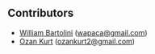 ## Contributors

- [William Bartolini](https://www.github.com/Wapaca "William Bartolini") (<wapaca@gmail.com>)
- [Ozan Kurt](https://www.github.com/OzanKurt "Ozan Kurt") (<ozankurt2@gmail.com>)
